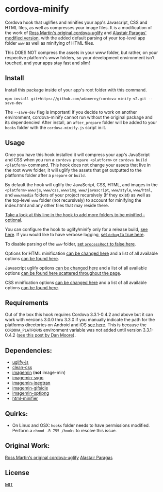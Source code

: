 # cordova-minify

Cordova hook that uglifies and minifies your app's Javascript, CSS and HTML files, as well as compresses your image files. It is a modification of the work of [Ross Martin's original cordova-uglify](https://github.com/rossmartin/cordova-uglify) and [Alastair Paragas' modified version](https://github.com/alastairparagas/cordova-minify), with the added default parsing of your top-level app folder `www` as well as minifying of HTML files.

This DOES NOT compress the assets in your www folder, but rather, on your respective platform's www folders, so your development environment isn't touched, and your apps stay fast and slim!

## Install
Install this package inside of your app's root folder with this command.
```
npm install git+https://github.com/adamerny/cordova-minify-v2.git --save-dev
```
The `--save-dev` flag is important! If you decide to work on another environment, cordova-minify cannot run without the original package and its dependencies! After install, an `after_prepare` folder will be added to your `hooks` folder with the `cordova-minify.js` script in it.

## Usage
Once you have this hook installed it will compress your app's JavaScript and CSS when you run a `cordova prepare <platform>` or `cordova build <platform>` command.  This hook does not change your assets that live in the root www folder; it will uglify the assets that get outputted to the platforms folder after a `prepare` or `build`.

By default the hook will uglify the JavaScript, CSS, HTML, and images in the `<platform>` `www/js`, `www/css`, `www/img`, `www/javascript`, `www/style`, `www/html`, and `www/media` folders of your project recursively (If they exist) as well as the top-level `www` folder (not recursively) to account for minifying the index.html and any other files that may reside there.

[Take a look at this line in the hook to add more folders to be minified - optional](https://github.com/adamerny/cordova-minify-v2/blob/master/after_prepare/cordova-minify.js#l221).

You can configure the hook to uglify/minify only for a release build, [see here](https://github.com/adamerny/cordova-minify-v2/blob/master/after_prepare/cordova-minify.js#l43).
If you would like to have verbose logging, [set `debug` to true here](https://github.com/adamerny/cordova-minify-v2/blob/master/after_prepare/cordova-minify.js#l22).

To disable parsing of the `www` folder, [set `processRoot` to false here](https://github.com/adamerny/cordova-minify-v2/blob/master/after_prepare/cordova-minify.js#l42).

Options for HTML minification [can be changed here](https://github.com/adamerny/cordova-minify-v2/blob/master/after_prepare/cordova-minify.js#l23) and a list of all available options [can be found here](https://github.com/kangax/html-minifier#options-quick-reference).

Javascript uglify options [can be changed here](https://github.com/adamerny/cordova-minify-v2/blob/master/after_prepare/cordova-minify.js#l77) and a list of all available options [can be found here scattered throughout the page](https://github.com/mishoo/UglifyJS2).

CSS minification options [can be changed here](https://github.com/adamerny/cordova-minify-v2/blob/master/after_prepare/cordova-minify.js#l13) and a list of all available options [can be found here](https://github.com/jakubpawlowicz/clean-css#how-to-use-clean-css-api).

## Requirements
Out of the box this hook requires Cordova 3.3.1-0.4.2 and above but it can work with versions 3.0.0 thru 3.3.0 if you manually indicate the path for the platforms directories on Android and iOS [see here](https://github.com/adamerny/cordova-minify-v2/blob/master/after_prepare/cordova-minify.js#l18).  This is because the `CORDOVA_PLATFORMS` environment variable was not added until version 3.3.1-0.4.2 ([see this post by Dan Moore](http://www.mooreds.com/wordpress/archives/1425)).

## Dependencies:
* [uglify-js](https://github.com/mishoo/UglifyJS2)
* [clean-css](https://github.com/jakubpawlowicz/clean-css)
* [imagemin](https://github.com/imagemin/imagemin) (**not** image-min)
* [imagemin-svgo](https://github.com/imagemin/imagemin-svgo)
* [imagemin-jpegtran](https://github.com/imagemin/imagemin-jpegtran)
* [imagemin-gifsicle](https://github.com/imagemin/imagemin-gifsicle)
* [imagemin-optipng](https://github.com/imagemin/imagemin-optipng)
* [html-minifier](https://github.com/kangax/html-minifier)

## Quirks:
* On Linux and OSX: `hooks` folder needs to have permissions modified.  Perform a `chmod -R 755 /hooks` to resolve this issue.

## Original Work:
[Ross Martin's original cordova-uglify](https://github.com/rossmartin/cordova-uglify)
[Alastair Paragas](https://github.com/alastairparagas/cordova-minify)

## License
[MIT](https://github.com/adamerny/cordova-minify-v2/blob/master/LICENSE)
